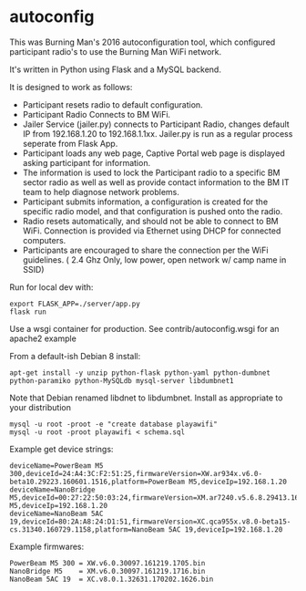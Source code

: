 # autoconfig
This was Burning Man's 2016 autoconfiguration tool, which configured
participant radio's to use the Burning Man WiFi network. 

It's written in Python using Flask and a MySQL backend. 

It is designed to work as follows: 

* Participant resets radio to default configuration. 
* Participant Radio Connects to BM WiFi. 
* Jailer Service (jailer.py) connects to Participant Radio, changes default IP
  from 192.168.1.20 to 192.168.1.1xx. Jailer.py is run as a regular process
  seperate from Flask App. 
* Participant loads any web page, Captive Portal web page is displayed asking
  participant for information. 
* The information is used to lock the Participant radio to a specific BM
  sector radio as well as well as provide contact information to the BM IT
  team to help diagnose network problems.
* Participant submits information, a configuration is created for the
  specific radio model, and that configuration is pushed onto the radio.
* Radio resets automatically, and should not be able to connect to BM WiFi.
  Connection is provided via Ethernet using DHCP for connected computers. 
* Participants are encouraged to share the connection per the WiFi
  guidelines. ( 2.4 Ghz Only, low power, open network w/ camp name in SSID)
  

Run for local dev with:

```
export FLASK_APP=./server/app.py
flask run
```
Use a wsgi container for production. See contrib/autoconfig.wsgi for an apache2 example

From a default-ish Debian 8 install:

```
apt-get install -y unzip python-flask python-yaml python-dumbnet python-paramiko python-MySQLdb mysql-server libdumbnet1
```

Note that Debian renamed libdnet to libdumbnet. Install as appropriate to your distribution

```
mysql -u root -proot -e "create database playawifi"
mysql -u root -proot playawifi < schema.sql
```

Example get device strings:

```
deviceName=PowerBeam M5 300,deviceId=24:A4:3C:F2:51:25,firmwareVersion=XW.ar934x.v6.0-beta10.29223.160601.1516,platform=PowerBeam M5,deviceIp=192.168.1.20
deviceName=NanoBridge M5,deviceId=00:27:22:50:03:24,firmwareVersion=XM.ar7240.v5.6.8.29413.160715.1613,platform=NanoBridge M5,deviceIp=192.168.1.20
deviceName=NanoBeam 5AC 19,deviceId=80:2A:A8:24:D1:51,firmwareVersion=XC.qca955x.v8.0-beta15-cs.31340.160729.1158,platform=NanoBeam 5AC 19,deviceIp=192.168.1.20
```

Example firmwares:

```
PowerBeam M5 300 = XW.v6.0.30097.161219.1705.bin
NanoBridge M5    = XM.v6.0.30097.161219.1716.bin
NanoBeam 5AC 19  = XC.v8.0.1.32631.170202.1626.bin
```

